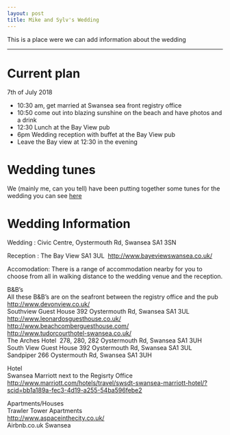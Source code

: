 ```yaml
---
layout: post
title: Mike and Sylv's Wedding
---
```

This is a place were we can add information about the wedding

---

# Current plan
7th of July 2018
* 10:30 am, get married at Swansea sea front registry office
* 10:50 come out into blazing sunshine on the beach and have photos and a drink
* 12:30 Lunch at the Bay View pub
* 6pm Wedding reception with buffet at the Bay View pub
* Leave the Bay view at 12:30 in the evening

# Wedding tunes
We (mainly me, can you tell) have been putting together some tunes for the wedding you can see [here](https://soundcloud.com/mikebarcl/sets/wedding)


# Wedding Information
Wedding : Civic Centre, Oystermouth Rd, Swansea SA1 3SN 

Reception : The Bay View SA1 3UL ​ http://www.bayeviewswansea.co.uk/ 

Accomodation: 
There is a range of accommodation nearby for you to choose from all in walking 
distance to the wedding venue and the reception. 

B&B’s  
All these B&B’s are on the seafront between the registry office and the pub   
http://www.devonview.co.uk/    
Southview Guest House 392 Oystermouth Rd, Swansea SA1 3UL    
http://www.leonardosguesthouse.co.uk/    
http://www.beachcomberguesthouse.com/    
http://www.tudorcourthotel-swansea.co.uk/    
The Arches Hotel ​ 278, 280, 282 Oystermouth Rd, Swansea SA1 3UH    
South View Guest House 392 Oystermouth Rd, Swansea SA1 3UL    
Sandpiper 266 Oystermouth Rd, Swansea SA1 3UH    

Hotel   
Swansea Marriott next to the Regisrty Office    
http://www.marriott.com/hotels/travel/swsdt-swansea-marriott-hotel/?scid=bb1a189a-fec3-4d19-a255-54ba596febe2    

Apartments/Houses    
Trawler Tower Apartments   
http://www.aspaceinthecity.co.uk/    
Airbnb.co.uk Swansea    
